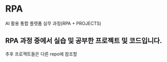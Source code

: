 # RPA
AI 활용 통합 플랫폼 실무 과정(RPA + PROJECTS)

## RPA 과정 중에서 실습 및 공부한 프로젝트 및 코드입니다.
추후 프로젝트들은 다른 repo에 참조할 
